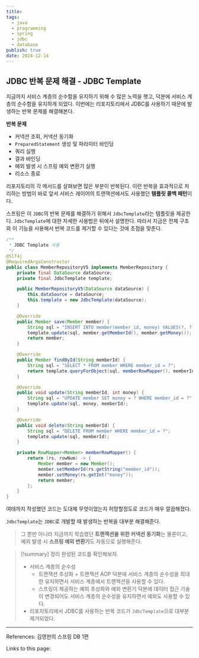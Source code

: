 ```yaml
---
title:
tags:
  - java
  - programming
  - spring
  - jdbc
  - database
publish: true
date: 2024-12-14
---
```


## JDBC 반복 문제 해결 - JDBC Template

지금까지 서비스 계층의 순수함을 유지하기 위해 수 많은 노력을 햇고, 덕분에 서비스 계층의 순수함을 유지하게 되었다. 이번에는 리포지토리에서 JDBC를 사용하기 때문에 발생하는 반복 문제를 해결해본다.

**반복 문제**

- 커넥션 조회, 커넥션 동기화
- `PreparedStatement` 생성 및 파라미터 바인딩
- 쿼리 실행
- 결과 바인딩
- 예외 발생 시 스프링 예외 변환기 실행
- 리소스 종료

리포지토리의 각 메서드를 살펴보면 많은 부분이 반복된다. 이런 반복을 효과적으로 처리하는 방법이 바로 앞서 서비스 레이어의 트랜잭션에서도 사용했던 **템플릿 콜백 패턴**이다.

스프링은 이 `JDBC`의 반복 문제를 해결하기 위해서 `JdbcTemplate`라는 템플릿을 제공한다. `JdbcTemplate`에 대한 자세한 사용법은 뒤에서 설명한다. 따라서 지금은 전체 구조와 이 기능을 사용해서 반복 코드를 제거할 수 있다는 것에 초점을 맞춘다.

```java title="MemberRepositoryV5.java"
/**
 * JDBC Template 사용
 */
@Slf4j
@RequiredArgsConstructor
public class MemberRepositoryV5 implements MemberRepository {
    private final DataSource dataSource;
    private final JdbcTemplate template;

    public MemberRepositoryV5(DataSource dataSource) {
        this.dataSource = dataSource;
        this.template = new JdbcTemplate(dataSource);
    }

    @Override
    public Member save(Member member) {
        String sql = "INSERT INTO member(member_id, money) VALUES(?, ?)";
        template.update(sql, member.getMemberId(), member.getMoney());
        return member;
    }

    @Override
    public Member findById(String memberId) {
        String sql = "SELECT * FROM member WHERE member_id = ?";
        return template.queryForObject(sql, memberRowMapper(), memberId);
    }

    @Override
    public void update(String memberId, int money) {
        String sql = "UPDATE member SET money = ? WHERE member_id = ?";
        template.update(sql, money, memberId);
    }

    @Override
    public void delete(String memberId) {
        String sql = "DELETE FROM member WHERE member_id = ?";
        template.update(sql, memberId);
    }

    private RowMapper<Member> memberRowMapper() {
        return (rs, rowNum) -> {
            Member member = new Member();
            member.setMemberId(rs.getString("member_id"));
            member.setMoney(rs.getInt("money"));
            return member;
        };
    }
}
```

여태까지 작성했던 코드는 도대체 무엇이었는지 허망할정도로 코드가 매우 깔끔해졌다.

`JdbcTemplate`는 `JDBC`로 개발할 때 발생하는 반복을 대부분 해결해준다.

> 그 뿐만 아니라 지금까지 학습했던 **트랜잭션을 위한 커넥션 동기화**는 물론이고, 예외 발생 시 **스프링 예외 변환기**도 자동으로 실행해준다.

> [!summary] 정리
> 완성된 코드를 확인해보자.
>
> - 서비스 계층의 순수성
>   - 트랜잭션 추상화 + 트랜잭션 AOP 덕분에 서비스 계층의 순수성을 최대한 유지하면서 서비스 계층에서 트랜잭션을 사용할 수 있다.
>   - 스프링이 제공하는 예외 추상화와 예외 변환기 덕분에 데이터 접근 기술이 변경되어도 서비스 계층의 순수성을 유지하면서 예외도 사용할 수 있다.
> - 리포지토리에서 JDBC를 사용하는 반복 코드가 `JdbcTemplate`으로 대부분 제거되었다.

---

References: 김영한의 스프링 DB 1편

Links to this page:
